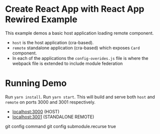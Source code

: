 # Create React App with React App Rewired Example

This example demos a basic host application loading remote component.

- `host` is the host application (cra-based).
- `remote` standalone application (cra-based) which exposes `Card` component.
- In each of the applications the `config-overides.js` file is where the webpack file is extended to include module federation

# Running Demo
Run `yarn install`.
Run `yarn start`. This will build and serve both `host` and `remote` on ports 3000 and 3001 respectively.

- [localhost:3000](http://localhost:3000/) (HOST)
- [localhost:3001](http://localhost:3001) (STANDALONE REMOTE)


git config command git config submodule.recurse true
